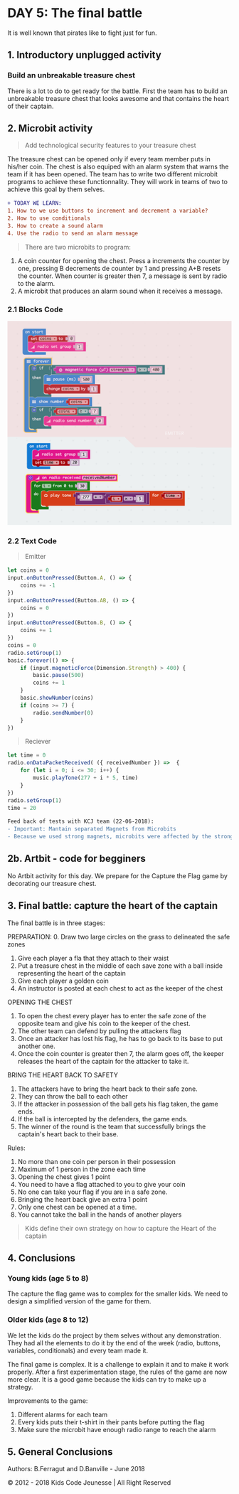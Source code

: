 # DAY 5: The final battle

It is well known that pirates like to fight just for fun.

## 1. Introductory unplugged activity

### Build an unbreakable treasure chest

There is a lot to do to get ready for the battle. First the team has to build an unbreakable treasure chest that looks awesome and that contains the heart of their captain.

## 2. Microbit activity

> Add technological security features to your treasure chest

The treasure chest can be opened only if every team member puts in his/her coin. The chest is also equiped with an alarm system that warns the team if it has been opened. The team has to write two different microbit programs to achieve these functionnality. They will work in teams of two to achieve this goal by them selves.

```diff
+ TODAY WE LEARN:
1. How to we use buttons to increment and decrement a variable?
2. How to use conditionals
3. How to create a sound alarm
4. Use the radio to send an alarm message
```

> There are two microbits to program:
1. A coin counter for opening the chest. Press a increments the counter by one, pressing B decrements de counter by 1 and pressing A+B resets the counter. When counter is greater then 7, a message is sent by radio to the alarm.
2. A microbit that produces an alarm sound when it receives a message.

### 2.1 Blocks Code
![Blocks Code](./images/Day5-blocks.png)
### 2.2 Text Code
> Emitter
```javascript
let coins = 0
input.onButtonPressed(Button.A, () => {
    coins += -1
})
input.onButtonPressed(Button.AB, () => {
    coins = 0
})
input.onButtonPressed(Button.B, () => {
    coins += 1
})
coins = 0
radio.setGroup(1)
basic.forever(() => {
    if (input.magneticForce(Dimension.Strength) > 400) {
        basic.pause(500)
        coins += 1
    }
    basic.showNumber(coins)
    if (coins >= 7) {
        radio.sendNumber(0)
    }
})
```
>Reciever
```javascript
let time = 0
radio.onDataPacketReceived( ({ receivedNumber }) =>  {
    for (let i = 0; i <= 30; i++) {
        music.playTone(277 + i * 5, time)
    }
})
radio.setGroup(1)
time = 20
```

```diff
Feed back of tests with KCJ team (22-06-2018): 
- Important: Mantain separated Magnets from Microbits
- Because we used strong magnets, microbits were affected by the strong magnetic fields!
```

## 2b. Artbit - code for begginers

No Artbit activity for this day. We prepare for the Capture the Flag game by decorating our treasure chest.

## 3. Final battle: capture the heart of the captain

The final battle is in three stages:



PREPARATION:
0. Draw two large circles on the grass to delineated the safe zones
1. Give each player a fla that they attach to their waist 
2. Put a treasure chest in the middle of each save zone with a ball inside representing the heart of the captain
3. Give each player a golden coin
4. An instructor is posted at each chest to act as the keeper of the chest

OPENING THE CHEST
1. To open the chest every player has to enter the safe zone of the opposite team and give his coin to the keeper of the chest.
2. The other team can defend by pulling the attackers flag
3. Once an attacker has lost his flag, he has to go back to its base to put another one.
4. Once the coin counter is greater then 7, the alarm goes off, the keeper releases the heart of the captain for the attacker to take it.

BRING THE HEART BACK TO SAFETY
1. The attackers have to bring the heart back to their safe zone.
2. They can throw the ball to each other
3. If the attacker in possession of the ball gets his flag taken, the game ends.
4. If the ball is intercepted by the defenders, the game ends.
6. The winner of the round is the team that successfully brings the captain's heart back to their base.

Rules:

1. No more than one coin per person in their possession
2. Maximum of 1 person in the zone each time
3. Opening the chest gives 1 point
4. You need to have a flag attached to you to give your coin
5. No one can take your flag if you are in a safe zone.
6. Bringing the heart back give an extra 1 point
7. Only one chest can be opened at a time.
8. You cannot take the ball in the hands of another players

> Kids define their own strategy on how to capture the Heart of the captain

## 4. Conclusions

### Young kids (age 5 to 8)

The capture the flag game was to complex for the smaller kids. We need to design a simplified version of the game for them.

### Older kids (age 8 to 12)

We let the kids do the project by them selves without any demonstration. They had all the elements to do it by the end of the week (radio, buttons, variables, conditionals) and every team made it.

The final game is complex. It is a challenge to explain it and to make it work properly. After a first experimentation stage, the rules of the game are now more clear. It is a good game because the kids can try to make up a strategy.

Improvements to the game:

1. Different alarms for each team
2. Every kids puts their t-shirt in their pants before putting the flag
3. Make sure the microbit have enough radio range to reach the alarm


## 5. General Conclusions

Authors: B.Ferragut and D.Banville - June 2018

© 2012 - 2018 Kids Code Jeunesse | All Right Reserved
